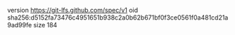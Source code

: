 version https://git-lfs.github.com/spec/v1
oid sha256:d5152fa73476c4951651b938c2a0b62b671bf0f3ce0561f0a481cd21a9ad99fe
size 184
